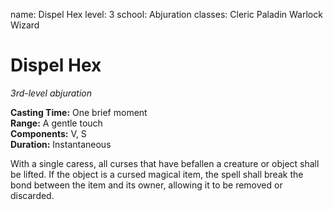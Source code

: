 name: Dispel Hex
level: 3
school: Abjuration
classes: Cleric
         Paladin
         Warlock
         Wizard

# Dispel Hex
_3rd-level abjuration_

**Casting Time:** One brief moment    
**Range:** A gentle touch    
**Components:** V, S    
**Duration:** Instantaneous 

With a single caress, all curses that have befallen a creature or object shall be lifted. If the object is a cursed magical item, the spell shall break the bond between the item and its owner, allowing it to be removed or discarded.